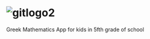 # ![gitlogo2](https://github.com/angeliszotis/Mathe/assets/33330981/6e166134-1f89-429a-a952-9f4ce9f78e06)
Greek Mathematics App for kids in 5fth grade of school
